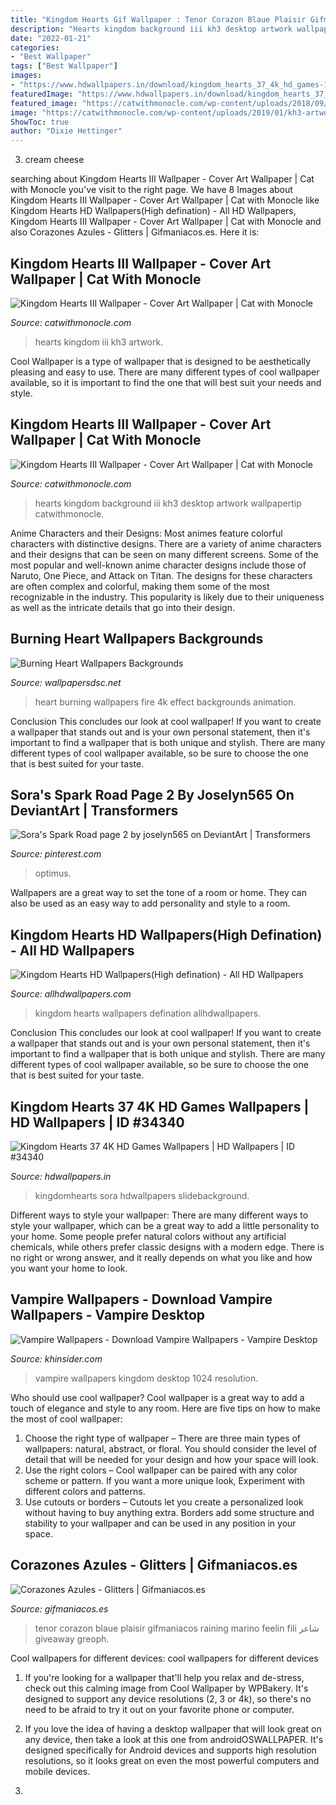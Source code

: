 ```yaml
---
title: "Kingdom Hearts Gif Wallpaper : Tenor Corazon Blaue Plaisir Gifmaniacos Raining Marino Feelin Fili شاعر Giveaway Greoph"
description: "Hearts kingdom background iii kh3 desktop artwork wallpapertip catwithmonocle"
date: "2022-01-21"
categories:
- "Best Wallpaper"
tags: ["Best Wallpaper"]
images:
- "https://www.hdwallpapers.in/download/kingdom_hearts_37_4k_hd_games-1920x1080.jpg"
featuredImage: "https://www.hdwallpapers.in/download/kingdom_hearts_37_4k_hd_games-1920x1080.jpg"
featured_image: "https://catwithmonocle.com/wp-content/uploads/2018/09/kh3-artwork-1440x2960.jpg"
image: "https://catwithmonocle.com/wp-content/uploads/2019/01/kh3-artwork-3840x2160.jpg"
ShowToc: true
author: "Dixie Hettinger"
---
```



3. cream cheese 

	

		
searching about Kingdom Hearts III Wallpaper - Cover Art Wallpaper | Cat with Monocle you've visit to the right page. We have 8 Images about Kingdom Hearts III Wallpaper - Cover Art Wallpaper | Cat with Monocle like Kingdom Hearts HD Wallpapers(High defination) - All HD Wallpapers, Kingdom Hearts III Wallpaper - Cover Art Wallpaper | Cat with Monocle and also Corazones Azules - Glitters | Gifmaniacos.es. Here it is:
		
    
## Kingdom Hearts III Wallpaper - Cover Art Wallpaper | Cat With Monocle

<img loading=lazy src="https://catwithmonocle.com/wp-content/uploads/2018/09/kh3-artwork-1440x2960.jpg" onerror="this.onerror=null;this.src='https://tse2.mm.bing.net/th?id=OIP.QlBS2gLqjej2HQ-X5l2NzwHaPO&amp;pid=15.1';" alt="Kingdom Hearts III Wallpaper - Cover Art Wallpaper | Cat with Monocle">

_Source: catwithmonocle.com_

>hearts kingdom iii kh3 artwork. 

	

Cool Wallpaper is a type of wallpaper that is designed to be aesthetically pleasing and easy to use. There are many different types of cool wallpaper available, so it is important to find the one that will best suit your needs and style.

    
## Kingdom Hearts III Wallpaper - Cover Art Wallpaper | Cat With Monocle

<img loading=lazy src="https://catwithmonocle.com/wp-content/uploads/2019/01/kh3-artwork-3840x2160.jpg" onerror="this.onerror=null;this.src='https://tse1.mm.bing.net/th?id=OIP.ysnRfZhzkNpcP2-a7NkWMQHaEK&amp;pid=15.1';" alt="Kingdom Hearts III Wallpaper - Cover Art Wallpaper | Cat with Monocle">

_Source: catwithmonocle.com_

>hearts kingdom background iii kh3 desktop artwork wallpapertip catwithmonocle. 

	

Anime Characters and their Designs: Most animes feature colorful characters with distinctive designs.
There are a variety of anime characters and their designs that can be seen on many different screens. Some of the most popular and well-known anime character designs include those of Naruto, One Piece, and Attack on Titan. The designs for these characters are often complex and colorful, making them some of the most recognizable in the industry. This popularity is likely due to their uniqueness as well as the intricate details that go into their design.

    
## Burning Heart Wallpapers Backgrounds

<img loading=lazy src="http://wallpapersdsc.net/wp-content/uploads/2017/10/Burning-Heart-Images.jpg" onerror="this.onerror=null;this.src='https://tse4.mm.bing.net/th?id=OIP.AzgSQ1MCtRgnAsDuk7YvRgHaEK&amp;pid=15.1';" alt="Burning Heart Wallpapers Backgrounds">

_Source: wallpapersdsc.net_

>heart burning wallpapers fire 4k effect backgrounds animation. 

	

Conclusion
This concludes our look at cool wallpaper! If you want to create a wallpaper that stands out and is your own personal statement, then it's important to find a wallpaper that is both unique and stylish. There are many different types of cool wallpaper available, so be sure to choose the one that is best suited for your taste.

    
## Sora&#039;s Spark Road Page 2 By Joselyn565 On DeviantArt | Transformers

<img loading=lazy src="https://i.pinimg.com/736x/e3/9f/bf/e39fbfd7477e5475ae72e051c285ff03.jpg" onerror="this.onerror=null;this.src='https://tse2.mm.bing.net/th?id=OIP.YDwGTEdrIQ6jWqT9u3ogOQHaLH&amp;pid=15.1';" alt="Sora&#039;s Spark Road page 2 by joselyn565 on DeviantArt | Transformers">

_Source: pinterest.com_

>optimus. 

	

Wallpapers are a great way to set the tone of a room or home. They can also be used as an easy way to add personality and style to a room.

    
## Kingdom Hearts HD Wallpapers(High Defination) - All HD Wallpapers

<img loading=lazy src="http://allhdwallpapers.com/wp-content/uploads/2015/05/kingdom-hearts-11.jpg" onerror="this.onerror=null;this.src='https://tse1.mm.bing.net/th?id=OIP.D0O9LU44JM_21Diq0en8tAHaF7&amp;pid=15.1';" alt="Kingdom Hearts HD Wallpapers(High defination) - All HD Wallpapers">

_Source: allhdwallpapers.com_

>kingdom hearts wallpapers defination allhdwallpapers. 

	

Conclusion
This concludes our look at cool wallpaper! If you want to create a wallpaper that stands out and is your own personal statement, then it's important to find a wallpaper that is both unique and stylish. There are many different types of cool wallpaper available, so be sure to choose the one that is best suited for your taste.

    
## Kingdom Hearts 37 4K HD Games Wallpapers | HD Wallpapers | ID #34340

<img loading=lazy src="https://www.hdwallpapers.in/download/kingdom_hearts_37_4k_hd_games-1920x1080.jpg" onerror="this.onerror=null;this.src='https://tse1.mm.bing.net/th?id=OIP.Dtl_DRgeqIBGIjZJwpsKbAHaEK&amp;pid=15.1';" alt="Kingdom Hearts 37 4K HD Games Wallpapers | HD Wallpapers | ID #34340">

_Source: hdwallpapers.in_

>kingdomhearts sora hdwallpapers slidebackground. 

	

Different ways to style your wallpaper:
There are many different ways to style your wallpaper, which can be a great way to add a little personality to your home. Some people prefer natural colors without any artificial chemicals, while others prefer classic designs with a modern edge. There is no right or wrong answer, and it really depends on what you like and how you want your home to look.

    
## Vampire Wallpapers - Download Vampire Wallpapers - Vampire Desktop

<img loading=lazy src="https://files.khinsider.com/vgwallpaper/1024x768/3620-vampire-009-tpzrl.jpg" onerror="this.onerror=null;this.src='https://tse4.mm.bing.net/th?id=OIP.QAbdhnsYt0bJ0QXHPI4VOAHaFj&amp;pid=15.1';" alt="Vampire Wallpapers - Download Vampire Wallpapers - Vampire Desktop">

_Source: khinsider.com_

>vampire wallpapers kingdom desktop 1024 resolution. 

	

Who should use cool wallpaper?
Cool wallpaper is a great way to add a touch of elegance and style to any room. Here are five tips on how to make the most of cool wallpaper: 
1) Choose the right type of wallpaper – There are three main types of wallpapers: natural, abstract, or floral. You should consider the level of detail that will be needed for your design and how your space will look. 
2) Use the right colors – Cool wallpaper can be paired with any color scheme or pattern. If you want a more unique look, Experiment with different colors and patterns. 
3) Use cutouts or borders – Cutouts let you create a personalized look without having to buy anything extra. Borders add some structure and stability to your wallpaper and can be used in any position in your space.

    
## Corazones Azules - Glitters | Gifmaniacos.es

<img loading=lazy src="https://www.gifmaniacos.es/wp-content/uploads/2017/03/corazon-azul-gif-glitter-movimiento-gifmaniacos.es-8.gif" onerror="this.onerror=null;this.src='https://tse2.mm.bing.net/th?id=OIP.K3GGZ_pm_kX3lwYZXxyIUQAAAA&amp;pid=15.1';" alt="Corazones Azules - Glitters | Gifmaniacos.es">

_Source: gifmaniacos.es_

>tenor corazon blaue plaisir gifmaniacos raining marino feelin fili شاعر giveaway greoph. 

	

Cool wallpapers for different devices:
cool wallpapers for different devices 

1. If you're looking for a wallpaper that'll help you relax and de-stress, check out this calming image from Cool Wallpaper by WPBakery. It's designed to support any device resolutions (2, 3 or 4k), so there's no need to be afraid to try it out on your favorite phone or computer.

2. If you love the idea of having a desktop wallpaper that will look great on any device, then take a look at this one from androidOSWALLPAPER. It's designed specifically for Android devices and supports high resolution resolutions, so it looks great on even the most powerful computers and mobile devices.

3.

